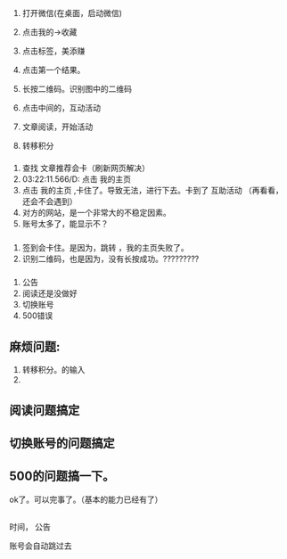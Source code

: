 1. 打开微信(在桌面，启动微信)
2. 点击我的->收藏
3. 点击标签，美添赚
4. 点击第一个结果。
5. 长按二维码。识别图中的二维码
   


6. 点击中间的，互动活动
7. 文章阅读，开始活动

1. 转移积分

####


1. 查找  文章推荐会卡（刷新网页解决）
2. 03:22:11.566/D: 点击 我的主页 
3. 点击 我的主页 ,卡住了。导致无法，进行下去。卡到了 互助活动 （再看看，还会不会遇到）
4. 对方的网站，是一个非常大的不稳定因素。
5. 账号太多了，能显示不？

### 
1. 签到会卡住。是因为，跳转 ，我的主页失败了。
2. 识别二维码，也是因为，没有长按成功。?????????
###

1. 公告
2. 阅读还是没做好
3. 切换账号
4. 500错误


## 麻烦问题:
1. 转移积分。的输入
2. 

## 阅读问题搞定

## 切换账号的问题搞定

## 500的问题搞一下。

ok了。可以完事了。（基本的能力已经有了）

## 
时间，
公告

账号会自动跳过去